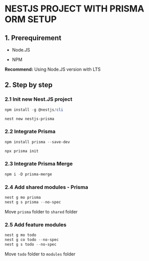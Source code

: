 # NESTJS PROJECT WITH PRISMA ORM SETUP

## 1. Prerequirement

- Node.JS

- NPM

**Recommend:** Using Node.JS version with LTS

## 2. Step by step

### 2.1 Init new Nest.JS project

```powershell
npm install -g @nestjs/cli

nest new nestjs-prisma
```

### 2.2 Integrate Prisma

```powershell
npm install prisma --save-dev

npx prisma init
```

### 2.3 Integrate Prisma Merge

```powershell
npm i -D prisma-merge
```

### 2.4 Add shared modules - Prisma

```powershell
nest g mo prisma
nest g s prisma --no-spec
```

Move `prisma` folder to `shared` folder

### 2.5 Add feature modules

```powershell
nest g mo todo
nest g co todo --no-spec
nest g s todo --no-spec
```

Move `todo` folder to `modules` folder
